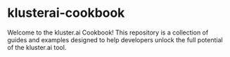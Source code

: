 # klusterai-cookbook
Welcome to the kluster.ai Cookbook! This repository is a collection of guides and examples designed to help developers unlock the full potential of the kluster.ai tool.